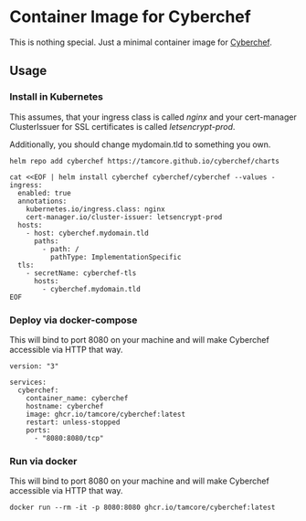 # Container Image for Cyberchef

This is nothing special. Just a minimal container image for [Cyberchef](gchq/cyberchef).

## Usage
### Install in Kubernetes
This assumes, that your ingress class is called *nginx* and your cert-manager ClusterIssuer for SSL certificates is called *letsencrypt-prod*.

Additionally, you should change mydomain.tld to something you own.
```
helm repo add cyberchef https://tamcore.github.io/cyberchef/charts

cat <<EOF | helm install cyberchef cyberchef/cyberchef --values -
ingress:
  enabled: true
  annotations:
    kubernetes.io/ingress.class: nginx
    cert-manager.io/cluster-issuer: letsencrypt-prod
  hosts:
    - host: cyberchef.mydomain.tld
      paths:
        - path: /
          pathType: ImplementationSpecific
  tls:
    - secretName: cyberchef-tls
      hosts:
        - cyberchef.mydomain.tld
EOF
```

### Deploy via docker-compose
This will bind to port 8080 on your machine and will make Cyberchef accessible via HTTP that way.
```
version: "3"

services:
  cyberchef:
    container_name: cyberchef
    hostname: cyberchef
    image: ghcr.io/tamcore/cyberchef:latest
    restart: unless-stopped
    ports:
      - "8080:8080/tcp"
```

### Run via docker
This will bind to port 8080 on your machine and will make Cyberchef accessible via HTTP that way.
```
docker run --rm -it -p 8080:8080 ghcr.io/tamcore/cyberchef:latest
```
